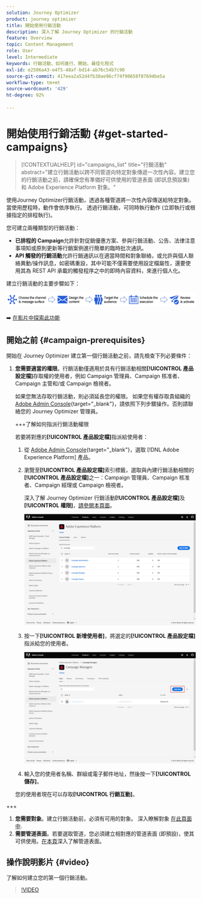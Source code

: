 ```yaml
---
solution: Journey Optimizer
product: journey optimizer
title: 開始使用行銷活動
description: 深入了解 Journey Optimizer 的行銷活動
feature: Overview
topic: Content Management
role: User
level: Intermediate
keywords: 行銷活動、如何進行、開始、最佳化程式
exl-id: e2506a43-e4f5-48af-bd14-ab76c54b7c90
source-git-commit: 417eea2a52d4fb38ae96cf74f90658f87694be5a
workflow-type: tm+mt
source-wordcount: '429'
ht-degree: 92%

---
```


# 開始使用行銷活動 {#get-started-campaigns}

>[!CONTEXTUALHELP]
>id="campaigns_list"
>title="行銷活動"
>abstract="建立行銷活動以跨不同管道向特定對象傳遞一次性內容。建立您的行銷活動之前，請確保您有準備好可供使用的管道表面 (即訊息預設集) 和 Adobe Experience Platform 對象。"

使用Journey Optimizer行銷活動，透過各種管道將一次性內容傳送給特定對象。 當使用歷程時，動作會依序執行。 透過行銷活動，可同時執行動作 (立即執行或根據指定的排程執行)。

您可建立兩種類型的行銷活動：

* **已排程的 Campaign**&#x200B;允許針對促銷優惠方案、參與行銷活動、公告、法律注意事項知或原則更新等行銷案例進行簡單的臨時批次通訊。
* **API 觸發的行銷活動**&#x200B;允許行銷通訊以在適當時間和對象聯絡，或允許與個人聯絡異動/操作訊息，如密碼重設，其中可能不僅需要使用設定檔屬性，還要使用其為 REST API 承載的觸發程序之中的即時內容資料，來進行個人化。

建立行銷活動的主要步驟如下：

![](assets/create-campaign-process.png)

➡️ [在影片中探索此功能](#video)

## 開始之前 {#campaign-prerequisites}

開始在 Journey Optimizer 建立第一個行銷活動之前，請先檢查下列必要條件：

1. **您需要適當的權限**。行銷活動僅適用於具有行銷活動相關&#x200B;**[!UICONTROL 產品設定檔]**&#x200B;存取權的使用者，例如 Campaign 管理員、Campaign 核准者、Campaign 主管和/或 Campaign 檢視者。

   如果您無法存取行銷活動，則必須延長您的權限。 如果您有權存取貴組織的 [Adobe Admin Console](https://adminconsole.adobe.com/){target="_blank"}，請依照下列步驟操作。否則請聯絡您的 Journey Optimizer 管理員。

   +++了解如何指派行銷活動權限

   若要將對應的&#x200B;**[!UICONTROL 產品設定檔]**&#x200B;指派給使用者：

   1. 從 [Adobe Admin Console](https://adminconsole.adobe.com/){target="_blank"}，選取 [!DNL Adobe Experience Platform] 產品。

   1. 瀏覽至&#x200B;**[!UICONTROL 產品設定檔]**&#x200B;索引標籤，選取與內建行銷活動相關的&#x200B;**[!UICONTROL 產品設定檔]**&#x200B;之一：Campaign 管理員、Campaign 核准者、Campaign 經理或 Campaign 檢視者。

      深入了解 Journey Optimizer 行銷活動&#x200B;**[!UICONTROL 產品設定檔]**&#x200B;及&#x200B;**[!UICONTROL 權限]**，[請參閱本頁面](../administration/ootb-product-profiles.md)。

      ![](assets/do-not-localize/admin_1.png)

   1. 按一下&#x200B;**[!UICONTROL 新增使用者]**，將選定的&#x200B;**[!UICONTROL 產品設定檔]**&#x200B;指派給您的使用者。

      ![](assets/do-not-localize/admin_2.png)

   1. 輸入您的使用者名稱、群組或電子郵件地址，然後按一下&#x200B;**[!UICONTROL 儲存]**。

   您的使用者現在可以存取&#x200B;**[!UICONTROL 行銷互動]**。

+++

1. **您需要對象**。建立行銷活動前，必須有可用的對象。 深入瞭解對象 [在此頁面中](../audience/about-audiences.md).
1. **需要管道表面**。若要選取管道，您必須建立相對應的管道表面 (即預設)，使其可供使用。[在本頁](../configuration/channel-surfaces.md)深入了解管道表面。

## 操作說明影片 {#video}

了解如何建立您的第一個行銷活動。

>[!VIDEO](https://video.tv.adobe.com/v/346680?quality=12)
